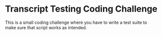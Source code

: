 # Transcript Testing Coding Challenge
This is a small coding challenge where you have to write a test suite to make sure that script works as intended.
